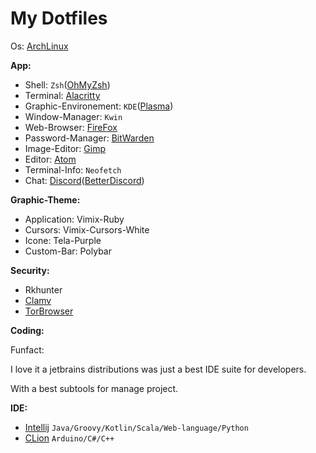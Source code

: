 # My Dotfiles 

Os: [ArchLinux](https://archlinux.org/)

**App:**

- Shell: `Zsh`([OhMyZsh](https://github.com/ohmyzsh/ohmyzsh))
- Terminal: [Alacritty](https://github.com/alacritty/alacritty)
- Graphic-Environement: `KDE`([Plasma](https://kde.org/plasma-desktop))
- Window-Manager: `Kwin`
- Web-Browser: [FireFox](https://www.mozilla.org)
- Password-Manager: [BitWarden](https://bitwarden.com/)
- Image-Editor: [Gimp](https://www.gimp.org/)
- Editor: [Atom](https://atom.io/)
- Terminal-Info: `Neofetch`
- Chat: [Discord](https://discord.com)([BetterDiscord](https://betterdiscord.net/))

**Graphic-Theme:**

- Application: Vimix-Ruby
- Cursors: Vimix-Cursors-White
- Icone: Tela-Purple
- Custom-Bar: Polybar

**Security:**
- Rkhunter
- [Clamv](https://www.clamv.net/)
- [TorBrowser](https://www.torproject.org/download/)

**Coding:**

Funfact:

I love it a jetbrains distributions was just a best IDE suite for developers.

With a best subtools for manage project.

**IDE:**

- [Intellij](https://www.jetbrains.com/idea/) `Java/Groovy/Kotlin/Scala/Web-language/Python`
- [CLion](https://www.jetbrains.com/clion/) `Arduino/C#/C++`
